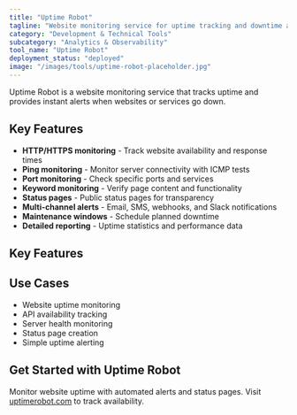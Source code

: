 ```yaml
---
title: "Uptime Robot"
tagline: "Website monitoring service for uptime tracking and downtime alerts"
category: "Development & Technical Tools"
subcategory: "Analytics & Observability"
tool_name: "Uptime Robot"
deployment_status: "deployed"
image: "/images/tools/uptime-robot-placeholder.jpg"
---
```

Uptime Robot is a website monitoring service that tracks uptime and provides instant alerts when websites or services go down.

## Key Features

- **HTTP/HTTPS monitoring** - Track website availability and response times
- **Ping monitoring** - Monitor server connectivity with ICMP tests
- **Port monitoring** - Check specific ports and services
- **Keyword monitoring** - Verify page content and functionality
- **Status pages** - Public status pages for transparency
- **Multi-channel alerts** - Email, SMS, webhooks, and Slack notifications
- **Maintenance windows** - Schedule planned downtime
- **Detailed reporting** - Uptime statistics and performance data

## Key Features


## Use Cases

- Website uptime monitoring
- API availability tracking
- Server health monitoring
- Status page creation
- Simple uptime alerting

## Get Started with Uptime Robot

Monitor website uptime with automated alerts and status pages. Visit [uptimerobot.com](https://uptimerobot.com) to track availability.